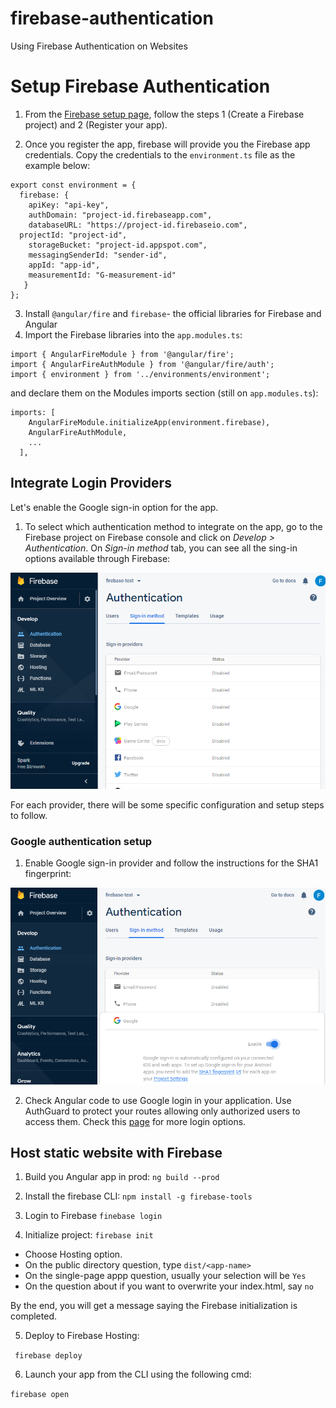 # firebase-authentication
Using Firebase Authentication on Websites

# Setup Firebase Authentication

1. From the [Firebase setup page](https://firebase.google.com/docs/web/setup), follow the steps 1 (Create a Firebase project) and 2 (Register your app).

2. Once you register the app, firebase will provide you the Firebase app credentials. Copy the credentials to the `environment.ts` file as the example below:

```
export const environment = {
  firebase: {
    apiKey: "api-key",
    authDomain: "project-id.firebaseapp.com",
    databaseURL: "https://project-id.firebaseio.com",
  projectId: "project-id",
    storageBucket: "project-id.appspot.com",
    messagingSenderId: "sender-id",
    appId: "app-id",
    measurementId: "G-measurement-id"
   }
};
```

3. Install `@angular/fire` and `firebase`- the official libraries for Firebase and Angular
4. Import the Firebase libraries into the `app.modules.ts`:

```
import { AngularFireModule } from '@angular/fire';
import { AngularFireAuthModule } from '@angular/fire/auth';
import { environment } from '../environments/environment';
```

and declare them on the Modules imports section (still on `app.modules.ts`):

```
imports: [
    AngularFireModule.initializeApp(environment.firebase),
    AngularFireAuthModule,
    ...
  ],
```

## Integrate Login Providers

Let's enable the Google sign-in option for the app.

1. To select which authentication method to integrate on the app, go to the Firebase project on Firebase console and click on *Develop > Authentication*. On *Sign-in method* tab, you can see all the sing-in options available through Firebase:

![Firebase Sign-in methods](./readme-content/Firebase-Sign-in-methods.PNG)

For each provider, there will be some specific configuration and setup steps to follow. 

### Google authentication setup

1. Enable Google sign-in provider and follow the instructions for the SHA1 fingerprint:

![Enable Google provider](./readme-content/Firebase-Google-provider-enable.PNG)

2. Check Angular code to use Google login in your application. Use AuthGuard to protect your routes allowing only authorized users to access them. Check this [page](https://angular-templates.io/tutorials/about/firebase-authentication-with-angular) for more login options.


## Host static website with Firebase
1. Build you Angular app in prod:
``` ng build --prod ```

1. Install the firebase CLI:
``` npm install -g firebase-tools ```

1. Login to Firebase
``` finebase login ```

1. Initialize project:
``` firebase init ``` 

- Choose Hosting option.
- On the public directory question, type `dist/<app-name>`
- On the single-page appp question, usually your selection will be `Yes`
- On the question about if you want to overwrite your index.html, say `no`

By the end, you will get a message saying the Firebase initialization is completed.

5. Deploy to Firebase Hosting:

``` firebase deploy```

6. Launch your app from the CLI using the following cmd:

``` firebase open ```

